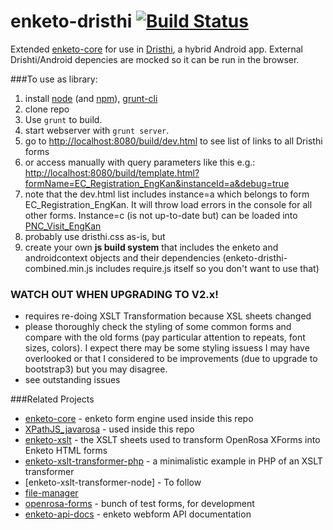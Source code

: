 enketo-dristhi [![Build Status](https://travis-ci.org/MartijnR/enketo-dristhi.png)](https://travis-ci.org/MartijnR/enketo-dristhi)
==============

Extended [enketo-core](https://github.com/MartijnR/enketo-core) for use in [Dristhi](https://play.google.com/store/apps/details?id=org.ei.drishti), a hybrid Android app.
External Drishti/Android depencies are mocked so it can be run in the browser.


###To use as library:

1. install [node](http://nodejs.org/) (and [npm](https://npmjs.org/)), [grunt-cli](http://gruntjs.com/getting-started)
2. clone repo
3. Use `grunt` to build.
4. start webserver with `grunt server`.
5. go to [http://localhost:8080/build/dev.html](http://localhost:8080/build/dev.html) to see list of links to all Dristhi forms
6. or access manually with query parameters like this e.g.: [http://localhost:8080/build/template.html?formName=EC_Registration_EngKan&instanceId=a&debug=true](http://localhost:8080/build/template.html?formName=EC_Registration_EngKan&instanceId=a&debug=true)
7. note that the dev.html list includes instance=a which belongs to form EC_Registration_EngKan. It will throw load errors in the console for all other forms. Instance=c (is not up-to-date but) can be loaded into [PNC_Visit_EngKan](http://localhost:8080/build/template.html?formName=PNC_Visit_EngKan&instanceId=c&debug=true)
8. probably use dristhi.css as-is, but
9. create your own **js build system** that includes the enketo and androidcontext objects and their dependencies (enketo-dristhi-combined.min.js includes require.js itself so you don't want to use that)


### WATCH OUT WHEN UPGRADING TO V2.x!

- requires re-doing XSLT Transformation because XSL sheets changed
- please thoroughly check the styling of some common forms and compare with the old forms (pay particular attention to repeats, font sizes, colors). I expect there may be some styling issuess I may have overlooked or that I considered to be improvements (due to upgrade to bootstrap3) but you may disagree.
- see outstanding issues


###Related Projects

* [enketo-core](https://github.com/MartijnR/enketo-core) - enketo form engine used inside this repo
* [XPathJS_javarosa](https://github.com/MartijnR/xpathjs_javarosa) - used inside this repo
* [enketo-xslt](https://github.com/MartijnR/enketo-xslt) - the XSLT sheets used to transform OpenRosa XForms into Enketo HTML forms
* [enketo-xslt-transformer-php](https://github.com/MartijnR/enketo-xslt-transformer-php) - a minimalistic example in PHP of an XSLT transformer
* [enketo-xslt-transformer-node] - To follow
* [file-manager](https://github.com/MartijnR/file-manager)
* [openrosa-forms](https://github.com/MartijnR/openrosa-forms) - bunch of test forms, for development
* [enketo-api-docs](https://github.com/MartijnR/enketo-api-docs) - enketo webform API documentation
